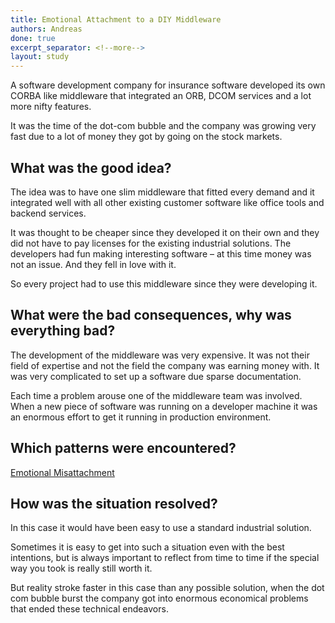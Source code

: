 ```yaml
---
title: Emotional Attachment to a DIY Middleware
authors: Andreas
done: true
excerpt_separator: <!--more-->
layout: study
---
```

A software development company for insurance software developed its own CORBA like middleware that integrated an ORB, DCOM services and a lot more nifty features. <!--more-->

It was the time of the dot-com bubble and the company was growing very fast due to a lot of money they got by going on the stock markets.

## What was the good idea?
The idea was to have one slim middleware that fitted every demand and it integrated well with all other existing customer software like office tools and backend services. 

It was thought to be cheaper since they developed it on their own and they did not have to pay licenses for the existing industrial solutions. 
The developers had fun making interesting software – at this time money was not an issue. And they fell in love with it. 

So every project had to use this middleware since they were developing it.  

## What were the bad consequences, why was everything bad?
The development of the middleware was very expensive. It was not their field of expertise and not the field the company was earning money with. 
It was very complicated to set up a software due sparse documentation. 

Each time a problem arouse one of the middleware team was involved. When a new piece of software was running on a developer machine it was an enormous effort to get it running in production environment.

## Which patterns were encountered?
[Emotional Misattachment](../patterns/emotional_misattachment.html)

## How was the situation resolved?
In this case it would have been easy to use a standard industrial solution. 

Sometimes it is easy to get into such a situation even with the best intentions, but is always important to reflect from time to time if the special way you took is really still worth it. 

But reality stroke faster in this case than any possible solution, when the dot com bubble burst the company got into enormous economical problems that ended these technical endeavors. 
